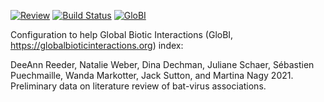 [![Review](https://github.com/globalbioticinteractions/reeder2021/actions/workflows/review.yml/badge.svg)](https://github.com/globalbioticinteractions/reeder2021/actions) [![Build Status](https://app.travis-ci.com/globalbioticinteractions/reeder2021.svg)](https://app.travis-ci.com/globalbioticinteractions/reeder2021) [![GloBI](https://api.globalbioticinteractions.org/interaction.svg?accordingTo=globi:globalbioticinteractions/reeder2021&refutes=true&refutes=false)](https://globalbioticinteractions.org/?accordingTo=globi:globalbioticinteractions/reeder2021)

Configuration to help Global Biotic Interactions (GloBI, https://globalbioticinteractions.org) index: 

DeeAnn Reeder, Natalie Weber, Dina Dechman, Juliane Schaer, Sébastien Puechmaille, Wanda Markotter, Jack Sutton, and Martina Nagy 2021. Preliminary data on literature review of bat-virus associations.